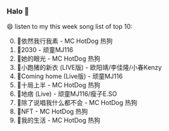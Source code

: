 

### Halo 👋

😄 listen to my this week song list of top 10:

0. 🌈依然我行我素 - MC HotDog 热狗
1. 🌈2030 - 顽童MJ116
2. 🌈她的眼光 - MC HotDog 热狗
3. 🌈小跑猪的新衣 (LIVE版) - 欧阳靖/李佳隆/小春Kenzy
4. 🌈Coming home (Live版) - 顽童MJ116
5. 🌈十局上半 - MC HotDog 热狗
6. 🌈地痞 (Live) - 顽童MJ116/瘦子E.SO
7. 🌈除了说唱我什么都不会 - MC HotDog 热狗
8. 🌈NFT - MC HotDog 热狗
9. 🌈我的生活 - MC HotDog 热狗

